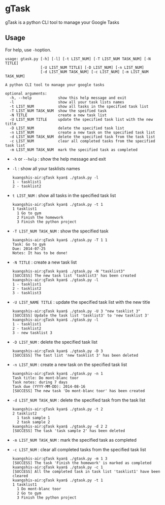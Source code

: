 # gTask

gTask is a python CLI tool to manage your Google Tasks

## Usage
For help, use `-h`option.

```
usage: gtask.py [-h] [-l] [-t LIST_NUM] [-T LIST_NUM TASK_NUM] [-N TITLE]
                [-U LIST_NUM TITLE] [-D LIST_NUM] [-n LIST_NUM]
                [-d LIST_NUM TASK_NUM] [-c LIST_NUM] [-m LIST_NUM TASK_NUM]

A python CLI tool to manage your google tasks

optional arguments:
  -h, --help            show this help message and exit
  -l                    show all your task lists names
  -t LIST_NUM           show all tasks in the specified task list
  -T LIST_NUM TASK_NUM  show the speified task
  -N TITLE              create a new task list
  -U LIST_NUM TITLE     update the specified task list with the new title
  -D LIST_NUM           delete the specified task list
  -n LIST_NUM           create a new task on the specified task list
  -d LIST_NUM TASK_NUM  delete the specified task from the task list
  -c LIST_NUM           clear all completed tasks from the specified task list
  -m LIST_NUM TASK_NUM  mark the specified task as completed
```
* `-h` or `--help` : show the help message and exit
* `-l` : show all your tasklists names
  
  ```
  kuangshis-air:gTask kyan$ ./gtask.py -l
  1 - tasklist1
  2 - tasklist2
  ```
* `t LIST_NUM` : show all tasks in the specified task list
  
  ```
  kuangshis-air:gTask kyan$ ./gtask.py -t 1
  1 tasklist1
    1 Go to gym
    2 Finish the homework
    3 Finish the python project
  ```
* `-T LIST_NUM TASK_NUM` : show the specified task
  
  ```
  kuangshis-air:gTask kyan$ ./gtask.py -T 1 1 
  Task: Go to gym
  Due: 2014-07-25
  Notes: It has to be done!
  ```
* `-N TITLE` : create a new task list

  ```
  kuangshis-air:gTask kyan$ ./gtask.py -N "tasklist3"
  [SUCCESS] The new task list 'tasklist3' has been created
  kuangshis-air:gTask kyan$ ./gtask.py -l
  1 - tasklist1
  2 - tasklist2
  3 - tasklist3
  ```
* `-U LIST_NAME TITLE` : update the specified task list with the new title

  ```
  kuangshis-air:gTask kyan$ ./gtask.py -U 3 "new tasklist 3"
  [SUCCESS] Update the task list 'tasklist3' to 'new tasklist 3'
  kuangshis-air:gTask kyan$ ./gtask.py -l
  1 - tasklist1
  2 - tasklist2
  3 - new tasklist 3
  ```
* `-D LIST_NUM` : delete the specified task list

  ```
  kuangshis-air:gTask kyan$ ./gtask.py -D 3
  [SUCCESS] The tast list 'new tasklist 3' has been deleted
  ```
* `-n LIST_NUM` : create a new task on the specified task list

  ```
  kuangshis-air:gTask kyan$ ./gtask.py -n 1
  Task title: Do mont-blanc toor
  Task notes: during 7 days
  Task due (YYYY-MM-DD): 2014-08-16
  [SUCCESS] The new task 'Do mont-blanc toor' has been created
  ```
* `-d LIST_NUM TASK_NUM` : delete the specified task from the task list

  ```
  kuangshis-air:gTask kyan$ ./gtask.py -t 2
  2 tasklist2
    1 task sample 1
    2 task sample 2
  kuangshis-air:gTask kyan$ ./gtask.py -d 2 2
  [SUCCESS] The task 'task sample 2' has been deleted
  ```
* `-m LIST_NUM TASK_NUM` : mark the specified task as completed
* `-c LIST_NUM` : clear all completed tasks from the specified task list

  ```
  kuangshis-air:gTask kyan$ ./gtask.py -m 1 3
  [SUCCESS] The task 'Finish the homework' is marked as completed
  kuangshis-air:gTask kyan$ ./gtask.py -c 1
  [SUCCESS] All the completed task in task list 'tasklist1' have been cleared
  kuangshis-air:gTask kyan$ ./gtask.py -t 1
  1 tasklist1
    1 Do mont-blanc toor
    2 Go to gym
    3 Finish the python project
  ```
  

  